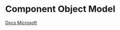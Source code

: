 # Component Object Model

[Docs Microsoft](https://docs.microsoft.com/en-us/windows/win32/com/the-component-object-model)

